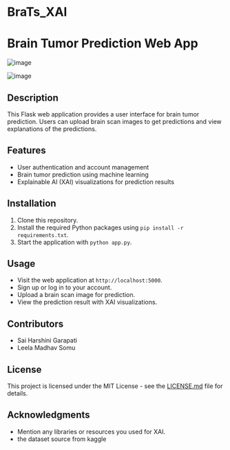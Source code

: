 # BraTs_XAI

# Brain Tumor Prediction Web App

![image](https://github.com/saiharshinigarapati/BraTs_XAI/assets/48383338/f6c02cda-1516-41ad-9074-450f7f72cadc)



![image](https://github.com/saiharshinigarapati/BraTs_XAI/assets/48383338/d3c91ab8-421d-4bfa-bba9-30a6e109d4e0)

## Description
This Flask web application provides a user interface for brain tumor prediction. Users can upload brain scan images to get predictions and view explanations of the predictions.

## Features
- User authentication and account management
- Brain tumor prediction using machine learning
- Explainable AI (XAI) visualizations for prediction results

## Installation
1. Clone this repository.
2. Install the required Python packages using `pip install -r requirements.txt`.
3. Start the application with `python app.py`.

## Usage
- Visit the web application at `http://localhost:5000`.
- Sign up or log in to your account.
- Upload a brain scan image for prediction.
- View the prediction result with XAI visualizations.

## Contributors
- Sai Harshini Garapati
- Leela Madhav Somu

## License
This project is licensed under the MIT License - see the [LICENSE.md](LICENSE.md) file for details.

## Acknowledgments
- Mention any libraries or resources you used for XAI.
- the dataset source  from kaggle
